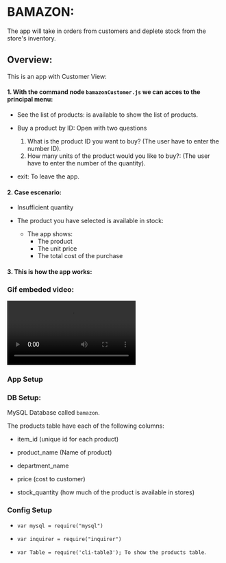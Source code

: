 # BAMAZON: 

The app will take in orders from customers and deplete stock from the store's inventory.

## Overview:
This is an app with Customer View: 

#### 1. With the command node `bamazonCustomer.js` we can acces to the principal menu:

 * See the list of products:  is available to show the list of  products.
 
 * Buy a product by ID: Open with two questions
   1. What is the product ID you want to buy? (The user have to enter the number ID). 
   2. How many units of the product would you like to buy?: (The user have to enter the number of the quantity). 
 
 * exit: To leave the app. 

#### 2. Case escenario: 
* Insufficient quantity
* The product you have selected is available in stock: 

  * The app shows:  
    * The product
    * The unit price
    * The total cost of the purchase
 
#### 3. This is how the app works:

### Gif embeded video:

![Watch the video](/bamazon.webm)




### App Setup

### DB Setup:

 MySQL Database called `bamazon`.
 
 The products table have each of the following columns:

   * item_id (unique id for each product)

   * product_name (Name of product)

   * department_name

   * price (cost to customer)

   * stock_quantity (how much of the product is available in stores)


### Config Setup

* `var mysql = require("mysql")`

* `var inquirer = require("inquirer")`

* `var Table = require('cli-table3'); To show the products table`.
